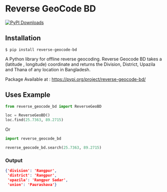 # Reverse GeoCode BD

[![PyPI Downloads](https://static.pepy.tech/personalized-badge/reverse-geocode-bd?period=month&units=international_system&left_color=blue&right_color=orange&left_text=PyPi%20Downloads)](https://pepy.tech/project/reverse-geocode-bd)

## Installation
```shell
$ pip install reverse-geocode-bd
```
A Python library for offline reverse geocoding. Reverse Geocode BD takes a (latitude , longitude) coordinate and returns the Division, District, Upazila and Thana of any location in Bangladesh.

Package Available at : https://pypi.org/project/reverse-geocode-bd/

##  Uses Example
```python
from reverse_geocode_bd import ReverseGeoBD

loc = ReverseGeoBD()
loc.find(25.7363, 89.2715)

```
Or

```python
import reverse_geocode_bd

reverse_geocode_bd.search(25.7363, 89.2715)

```

### Output
```json
{'division': 'Rangpur',
 'district': 'Rangpur',
 'upazila': 'Rangpur Sadar',
 'union': 'Paurashava'}
```

